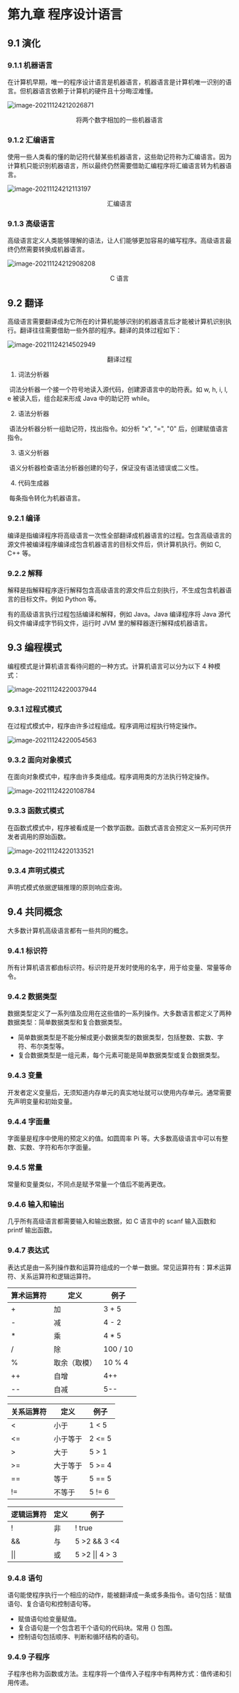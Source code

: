 # 第九章 程序设计语言

## 9.1 演化

### 9.1.1 机器语言

在计算机早期，唯一的程序设计语言是机器语言，机器语言是计算机唯一识别的语言。但机器语言依赖于计算机的硬件且十分晦涩难懂。

![image-20211124212026871](09.程序设计语言.assets/image-20211124212026871.png)

<center>将两个数字相加的一些机器语言</center>

### 9.1.2 汇编语言

使用一些人类看的懂的助记符代替某些机器语言，这些助记符称为汇编语言。因为计算机只能识别机器语言，所以最终仍然需要借助汇编程序将汇编语言转为机器语言。

![image-20211124212113197](09.程序设计语言.assets/image-20211124212113197.png)

<center>汇编语言</center>

### 9.1.3 高级语言

高级语言定义人类能够理解的语法，让人们能够更加容易的编写程序。高级语言最终仍然需要转换成机器语言。

![image-20211124212908208](09.程序设计语言.assets/image-20211124212908208.png)

<center>C 语言</center>

## 9.2 翻译

高级语言需要翻译成为它所在的计算机能够识别的机器语言后才能被计算机识别执行。翻译往往需要借助一些外部的程序。翻译的具体过程如下：

![image-20211124214502949](09.程序设计语言.assets/image-20211124214502949.png)

<center>翻译过程</center>

1. 词法分析器

​    词法分析器一个接一个符号地读入源代码，创建源语言中的助符表。如 w, h, i, l, e 被读入后，组合起来形成 Java 中的助记符 while。

2. 语法分析器

​    语法分析器分析一组助记符，找出指令。如分析 "x", "=", "0" 后，创建赋值语言指令。

3. 语义分析器

​    语义分析器检查语法分析器创建的句子，保证没有语法错误或二义性。

4. 代码生成器

​    每条指令转化为机器语言。

### 9.2.1 编译

编译是指编译程序将高级语言一次性全部翻译成机器语言的过程。包含高级语言的源文件被编译程序编译成包含机器语言的目标文件后，供计算机执行。例如 C, C++ 等。

### 9.2.2 解释

解释是指解释程序逐行解释包含高级语言的源文件后立刻执行，不生成包含机器语言的目标文件。例如 Python 等。

有的高级语言执行过程包括编译和解释，例如 Java。Java 编译程序将 Java 源代码文件编译成字节码文件，运行时 JVM 里的解释器逐行解释成机器语言。

## 9.3 编程模式

编程模式是计算机语言看待问题的一种方式。计算机语言可以分为以下 4 种模式：

![image-20211124220037944](09.程序设计语言.assets/image-20211124220037944.png)



### 9.3.1 过程式模式

在过程式模式中，程序由许多过程组成。程序调用过程执行特定操作。

![image-20211124220054563](09.程序设计语言.assets/image-20211124220054563.png)



### 9.3.2 面向对象模式

在面向对象模式中，程序由许多类组成。程序调用类的方法执行特定操作。

![image-20211124220108784](09.程序设计语言.assets/image-20211124220108784.png)



### 9.3.3 函数式模式

在函数式模式中，程序被看成是一个数学函数。函数式语言会预定义一系列可供开发者调用的原始函数。

![image-20211124220133521](09.程序设计语言.assets/image-20211124220133521.png)



### 9.3.4 声明式模式

声明式模式依据逻辑推理的原则响应查询。

## 9.4 共同概念

大多数计算机高级语言都有一些共同的概念。

### 9.4.1 标识符

所有计算机语言都由标识符。标识符是开发时使用的名字，用于给变量、常量等命令。

### 9.4.2 数据类型

数据类型定义了一系列值及应用在这些值的一系列操作。大多数语言都定义了两种数据类型：简单数据类型和复合数据类型。

- 简单数据类型是不能分解成更小数据类型的数据类型，包括整数、实数、字符、布尔类型等。
- 复合数据类型是一组元素，每个元素可能是简单数据类型或复合数据类型。

### 9.4.3 变量

开发者定义变量后，无须知道内存单元的真实地址就可以使用内存单元。通常需要先声明变量和初始变量。

### 9.4.4 字面量

字面量是程序中使用的预定义的值。如圆周率 Pi 等。大多数高级语言中可以有整数、实数、字符和布尔字面量。

### 9.4.5 常量

常量和变量类似，不同点是赋予常量一个值后不能再更改。

### 9.4.6 输入和输出

几乎所有高级语言都需要输入和输出数据，如 C 语言中的 scanf 输入函数和 printf 输出函数。

### 9.4.7 表达式

表达式是由一系列操作数和运算符组成的一个单一数据。常见运算符有：算术运算符、关系运算符和逻辑运算符。

| 算术运算符 | 定义         | 例子     |
| ---------- | ------------ | -------- |
| +          | 加           | 3 + 5    |
| -          | 减           | 4 - 2    |
| \*         | 乘           | 4 \* 5   |
| /          | 除           | 100 / 10 |
| %          | 取余（取模） | 10 % 4   |
| ++         | 自增         | 4++      |
| --         | 自减         | 5--      |

| 关系运算符 | 定义     | 例子   |
| ---------- | -------- | ------ |
| <          | 小于     | 1 < 5  |
| <=         | 小于等于 | 2 <= 5 |
| >          | 大于     | 5 > 1  |
| >=         | 大于等于 | 5 >= 4 |
| ==         | 等于     | 5 == 5 |
| !=         | 不等于   | 5 != 6 |

| 逻辑运算符 | 定义 | 例子            |
| ---------- | ---- | --------------- |
| !          | 非   | ! true          |
| &&         | 与   | 5 >2 && 3 <4    |
| \|\|       | 或   | 5 >2 \|\| 4 > 3 |

### 9.4.8 语句

语句能使程序执行一个相应的动作，能被翻译成一条或多条指令。语句包括：赋值语句、复合语句和控制语句等。

- 赋值语句给变量赋值。
- 复合语句是一个包含若干个语句的代码块。常用 {} 包围。
- 控制语句包括顺序、判断和循环结构的语句。

### 9.4.9 子程序

子程序也称为函数或方法。主程序将一个值传入子程序中有两种方式：值传递和引用传递。